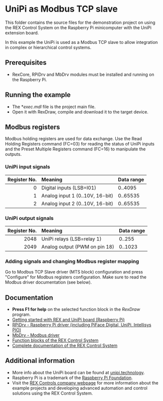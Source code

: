 ﻿UniPi as Modbus TCP slave 
=========================
 
This folder contains the source files for the demonstration project on using
the REX Control System on the Raspberry Pi minicomputer with the UniPi extension
board. 

In this example the UniPi is used as a Modbus TCP slave to allow integration
in complex or hierarchical control systems.

## Prerequisites ##

- RexCore, RPiDrv and MbDrv modules must be installed and running on the Raspberry Pi.

## Running the example ##

- The **exec.mdl* file is the project main file.
- Open it with RexDraw, compile and download it to the target device.

## Modbus registers ##
Modbus holding registers are used for data exchange. Use the Read Holding 
Registers command (FC=03) for reading the status of UniPi inputs and the Preset 
Multiple Registers command (FC=16) to manipulate the outputs. 

### UniPi input signals ###
| Register No. | Meaning                         | Data range |
| ------------:|:------------------------------- |:---------- |
|            0 | Digital inputs (LSB=I01)        | 0..4095    |
|            1 | Analog input 1 (0..10V, 16-bit) | 0..65535   |
|            2 | Analog input 2 (0..10V, 16-bit) | 0..65535   |

### UniPi output signals ###
| Register No. | Meaning                       | Data range |
| ------------:|:----------------------------- |:---------- |
|         2048 | UniPi relays (LSB=relay 1)    | 0..255     |
|         2049 | Analog output (PWM on pin 18) | 0..1023    |

### Adding signals and changing Modbus register mapping ###
Go to Modbus TCP Slave driver (MTS block) configuration and press "Configure" for Modbus registers configuration. Make sure to read the Modbus driver documentation (see below).

## Documentation ##

- **Press F1 for help** on the selected function block in the *RexDraw* program.
- [Getting started with REX and UniPi board (Raspberry Pi)](https://www.rexcontrols.com/media/2.50.1/doc/ENGLISH/MANUALS/RexGettingStarted/RexGettingStarted_UniPi_ENG.html)
- [RPiDrv - Raspberry Pi driver (including PiFace Digital, UniPi, Intellisys PIO)](https://www.rexcontrols.com/media/2.50.1/doc/ENGLISH/MANUALS/RPiDrv/RPiDrv_ENG.html)
- [MbDrv - Modbus driver](https://www.rexcontrols.com/media/2.50.1/doc/ENGLISH/MANUALS/MbDrv/MbDrv_ENG.html)
- [Function blocks of the REX Control System](https://www.rexcontrols.com/media/2.50.1/doc/ENGLISH/MANUALS/BRef/BRef_ENG.html)
- [Complete documentation of the REX Control System](http://www.rexcontrols.com/documentation-and-support)

## Additional information ##

- More info about the UniPi board can be found at [unipi.technology](http://www.unipi.technology).
- Raspberry Pi is a trademark of the [Raspberry Pi Foundation](http://www.raspberrypi.org).
- Visit the [REX Controls company webpage](http://www.rexcontrols.com) 
for more information about the example projects and developing advanced 
automation and control solutions using the REX Control System.